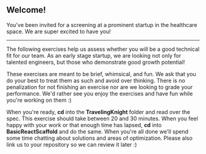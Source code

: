 ## Welcome!
You've been invited for a screening at a prominent startup in the healthcare space. We are super excited to have you!
___

The following exercises help us assess whether you will be a good technical fit for our team. As an early stage startup, we are looking not only for talented engineers, but those who demonstrate good growth potential! 

These exercises are meant to be brief, whimsical, and fun. We ask that you do your best to treat them as such and avoid over thinking. There is no penalization for not finishing an exercise nor are we looking to grade your performance. We'd rather see you enjoy the exercises and have fun while you're working on them :)

When you're ready, **cd** into the **TravelingKnight** folder and read over the spec. This exercise should take between 20 and 30 minutes. When you feel happy with your work or that enough time has lapsed, **cd** into **BasicReactScaffold** and do the same. When you're all done we'll spend some time chatting about solutions and areas of optimization. Please also link us to your repository so we can review it later :)